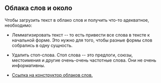 ## Облака слов и около

Чтобы загрузить текст в облако слов и получить что-то адекватное, необходимо: 
* Лемматизировать текст -- то есть привести все слова в тексте к начальной форме. Это нужно для того, чтобы разные формы слов собрались в одну сущность. 
* Удалить стоп-слова. Стоп слова -- это предлоги, союзы, местоимения и другие очень-очень частотные слова. Они не очень информативны.

* [Ссылка на конструктор облаков слов.](https://wordscloud.pythonanywhere.com/)
